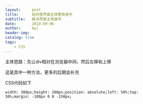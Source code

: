 ```yaml
---
layout:     post
title:      如何使界面主体整体居中
subtitle:   解决界面主体居中
date:       2018-09-06
author:     Ayi
header-img: 
catalog: true
tags:
    - CSS
---
```


主体思路：先让div相对在浏览器中间，然后左移和上移

这是其中一种方法，更多的后期会补充

CSS代码如下

`width: 300px;height: 200px;position: absolute;left: 50%;top: 30%;margin: -100px 0 0 -150px;`